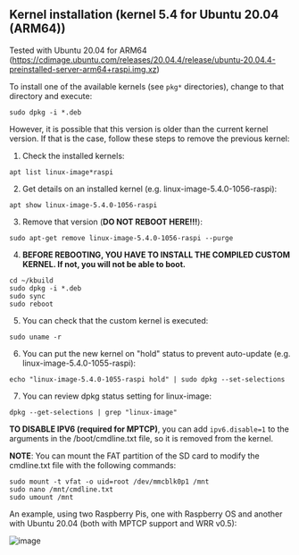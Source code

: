 ## Kernel installation (kernel 5.4 for Ubuntu 20.04 (ARM64))

Tested with Ubuntu 20.04 for ARM64 (https://cdimage.ubuntu.com/releases/20.04.4/release/ubuntu-20.04.4-preinstalled-server-arm64+raspi.img.xz)

To install one of the available kernels (see `pkg*` directories), change to that directory and execute:
```
sudo dpkg -i *.deb
```

However, it is possible that this version is older than the current kernel version. If that is the case, follow these steps to remove the previous kernel:

1) Check the installed kernels:
```
apt list linux-image*raspi
```
2) Get details on an installed kernel (e.g. linux-image-5.4.0-1056-raspi):
```
apt show linux-image-5.4.0-1056-raspi
```
3) Remove that version (**DO NOT REBOOT HERE!!!**):
```
sudo apt-get remove linux-image-5.4.0-1056-raspi --purge
```
4) **BEFORE REBOOTING, YOU HAVE TO INSTALL THE COMPILED CUSTOM KERNEL. If not, you will not be able to boot.**
```
cd ~/kbuild
sudo dpkg -i *.deb
sudo sync
sudo reboot
```
5) You can check that the custom kernel is executed:
```
sudo uname -r
```
6) You can put the new kernel on "hold" status to prevent auto-update (e.g. linux-image-5.4.0-1055-raspi):
```
echo "linux-image-5.4.0-1055-raspi hold" | sudo dpkg --set-selections
```
7) You can review dpkg status setting for linux-image:
```
dpkg --get-selections | grep "linux-image"
```

**TO DISABLE IPV6 (required for MPTCP)**, you can add `ipv6.disable=1` to the arguments in the /boot/cmdline.txt file, so it is removed from the kernel.

**NOTE**: You can mount the FAT partition of the SD card to modify the cmdline.txt file with the following commands:
```
sudo mount -t vfat -o uid=root /dev/mmcblk0p1 /mnt
sudo nano /mnt/cmdline.txt
sudo umount /mnt
```

An example, using two Raspberry Pis, one with Raspberry OS and another with Ubuntu 20.04 (both with MPTCP support and WRR v0.5):

![image](https://user-images.githubusercontent.com/17797704/161348038-977c29d7-9510-4ef4-9f58-4c8d815c0040.png)
